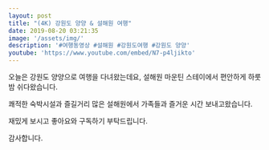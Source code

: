 ```yaml
---
layout: post
title: "(4K) 강원도 양양 & 설해원 여행"
date: 2019-08-20 03:21:35
image: '/assets/img/'
description: '#여행동영상 #설해원 #강원도여행 #강원도 양양'
youtube: 'https://www.youtube.com/embed/N7-p4ljikto'
---
```


오늘은 강원도 양양으로 여행을 다녀왔는데요, 설해원 마운틴 스테이에서 편안하게 하룻밤 쉬다왔습니다.

쾌적한 숙박시설과 즐길거리 많은 설해원에서 가족들과 즐거운 시간 보내고왔습니다.

재밌게 보시고 좋아요와 구독하기 부탁드립니다.

감사합니다.
